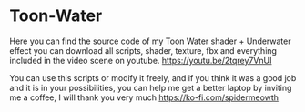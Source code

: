 # Toon-Water

Here you can find the source code of my Toon Water shader + Underwater effect
you can download all scripts, shader, texture, fbx and everything included in the video scene on youtube.
https://youtu.be/2tqrey7VnUI

You can use this scripts or modify it freely, and if you think it was a good job and it is in your possibilities,
you can help me get a better laptop by inviting me a coffee, I will thank you very much
https://ko-fi.com/spidermeowth
